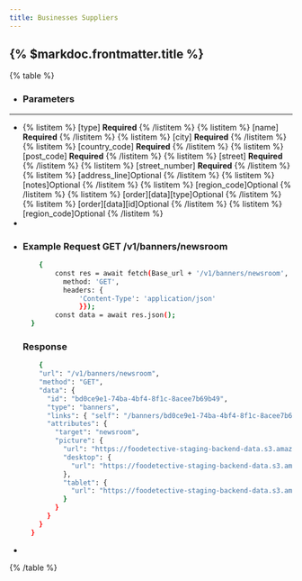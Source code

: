 ```yaml
---
title: Businesses Suppliers
---
```


## {% $markdoc.frontmatter.title %}

{% table %}
* ### **Parameters**
---
* 
   {% listitem %}
    [type] **Required**
   {% /listitem %}
   {% listitem %}
    [name] **Required**
   {% /listitem %}
   {% listitem %}
    [city] **Required**
   {% /listitem %}
   {% listitem %}
    [country_code] **Required**
   {% /listitem %}
   {% listitem %}
    [post_code] **Required**
   {% /listitem %}
   {% listitem %}
    [street] **Required**
   {% /listitem %}
   {% listitem %}
    [street_number] **Required**
   {% /listitem %}
   {% listitem %}
    [address_line]Optional
   {% /listitem %}
   {% listitem %}
    [notes]Optional 
   {% /listitem %}
   {% listitem %}
    [region_code]Optional
   {% /listitem %}
   {% listitem %}
     [order][data][type]Optional
   {% /listitem %}
   {% listitem %}
    [order][data][id]Optional
   {% /listitem %}
   {% listitem %}
    [region_code]Optional
   {% /listitem %}
*
*
  ### Example Request GET /v1/banners/newsroom
  ```bash
      {
          const res = await fetch(Base_url + '/v1/banners/newsroom', {
            method: 'GET',
            headers: {
                'Content-Type': 'application/json'
                }});
          const data = await res.json();
    }
  ```
  ### Response
  ```bash
      {
      "url": "/v1/banners/newsroom",
      "method": "GET",
      "data": {
        "id": "bd0ce9e1-74ba-4bf4-8f1c-8acee7b69b49",
        "type": "banners",
        "links": { "self": "/banners/bd0ce9e1-74ba-4bf4-8f1c-8acee7b69b49" },
        "attributes": {
          "target": "newsroom",
          "picture": {
            "url": "https://foodetective-staging-backend-data.s3.amazonaws.com/uploads/banner/picture/bd0ce9e1-74ba-4bf4-8f1c-8acee7b69b49/ 59a3926a-4b6c-4a5a-b046-5dae06327465.jpeg",
            "desktop": {
              "url": "https://foodetective-staging-backend-data.s3.amazonaws.com/uploads/banner/picture/bd0ce9e1-74ba-4bf4-8f1c-8acee7b69b49/   desktop_59a3926a-4b6c-4a5a-b046-5dae06327465.jpeg"
            },
            "tablet": {
              "url": "https://foodetective-staging-backend-data.s3.amazonaws.com/uploads/banner/picture/bd0ce9e1-74ba-4bf4-8f1c-8acee7b69b49/   tablet_59a3926a-4b6c-4a5a-b046-5dae06327465.jpeg"
            }
          }
        }
      }
    }
  ```
*
{% /table %}
